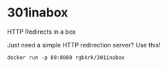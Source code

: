 301inabox
=========

HTTP Redirects in a box

Just need a simple HTTP redirection server? Use this!

```
docker run -p 80:8080 rgbkrk/301inabox
```

